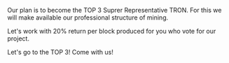 Our plan is to become the TOP 3 Suprer Representative TRON. For this we will make available our professional structure of mining.

Let's work with 20% return per block produced for you who vote for our project.

Let's go to the TOP 3!
Come with us!
